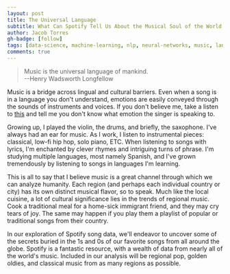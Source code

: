 ```yaml
---
layout: post
title: The Universal Language
subtitle: What Can Spotify Tell Us About the Musical Soul of the World
author: Jacob Torres
gh-badge: [follow]
tags: [data-science, machine-learning, nlp, neural-networks, music, language, spotify, world]
comments: true
---
```


>Music is the universal language of mankind.  
--Henry Wadsworth Longfellow

Music is a bridge across lingual and cultural barriers. Even when a song is in a language you don't understand, emotions are easily conveyed through the sounds of instruments and voices. If you don't believe me, take a listen to [this](https://www.youtube.com/watch?v=im6uPqkXvQA) and tell me you don't know what emotion the singer is speaking to.

Growing up, I played the violin, the drums, and briefly, the saxophone. I've always had an ear for music. As I work, I listen to instrumental pieces: classical, low-fi hip hop, solo piano, ETC. When listening to songs with lyrics, I'm enchanted by clever rhymes and intriguing turns of phrase. I'm studying multiple languages, most namely Spanish, and I've grown tremendously by listening to songs in languages I'm learning.

This is all to say that I believe music is a great channel through which we can analyze humanity. Each region (and perhaps each individual country or city) has its own distinct musical flavor, so to speak. Much like the local cuisine, a lot of cultural significance lies in the trends of regional music. Cook a traditional meal for a home-sick immigrant friend, and they may cry tears of joy. The same may happen if you play them a playlist of popular or traditional songs from their country.

In our exploration of Spotify song data, we'll endeavor to uncover some of the secrets buried in the 1s and 0s of our favorite songs from all around the globe. Spotify is a fantastic resource, with a wealth of data from nearly all of the world's music. Included in our analysis will be regional pop, golden oldies, and classical music from as many regions as possible.
